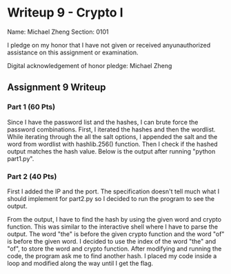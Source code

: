 Writeup 9 - Crypto I
=====

Name: Michael Zheng
Section: 0101

I pledge on my honor that I have not given or received anyunauthorized assistance on this assignment or examination.

Digital acknowledgement of honor pledge: Michael Zheng

## Assignment 9 Writeup

### Part 1 (60 Pts)
Since I have the password list and the hashes, I can brute force the password 
combinations. First, I iterated the hashes and then the wordlist. While iterating
through the all the salt options, I appended the salt and the word from wordlist
with hashlib.256() function. Then I check if the hashed output matches the hash
value. Below is the output after running "python part1.py".


### Part 2 (40 Pts)
First I added the IP and the port. The specification doesn't tell much what I
should implement for part2.py so I decided to run the program to see the output.

From the output, I have to find the hash by using the given word and crypto
function. This was similar to the interactive shell where I have to parse the
output. The word "the" is before the given crypto function and the word "of" is
before the given word. I decided to use the index of the word "the" and "of",
to store the word and crypto function. After modifying and running the code, the
program ask me to find another hash. I placed my code inside a loop and modified
along the way until I get the flag.

